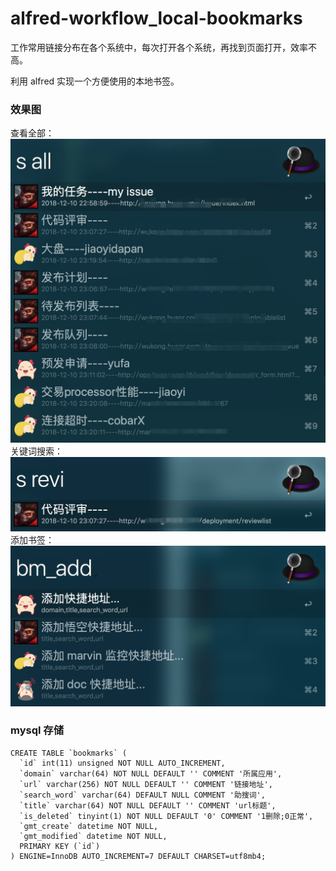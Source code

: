 # alfred-workflow_local-bookmarks

工作常用链接分布在各个系统中，每次打开各个系统，再找到页面打开，效率不高。

利用 alfred 实现一个方便使用的本地书签。

### 效果图

查看全部：
![查看全部](extra/all.png)
关键词搜索：
![搜索单个](extra/one.png)
添加书签：
![添加书签](extra/add.png)

### mysql 存储
```
CREATE TABLE `bookmarks` (
  `id` int(11) unsigned NOT NULL AUTO_INCREMENT,
  `domain` varchar(64) NOT NULL DEFAULT '' COMMENT '所属应用',
  `url` varchar(256) NOT NULL DEFAULT '' COMMENT '链接地址',
  `search_word` varchar(64) DEFAULT NULL COMMENT '助搜词',
  `title` varchar(64) NOT NULL DEFAULT '' COMMENT 'url标题',
  `is_deleted` tinyint(1) NOT NULL DEFAULT '0' COMMENT '1删除;0正常',
  `gmt_create` datetime NOT NULL,
  `gmt_modified` datetime NOT NULL,
  PRIMARY KEY (`id`)
) ENGINE=InnoDB AUTO_INCREMENT=7 DEFAULT CHARSET=utf8mb4;
```